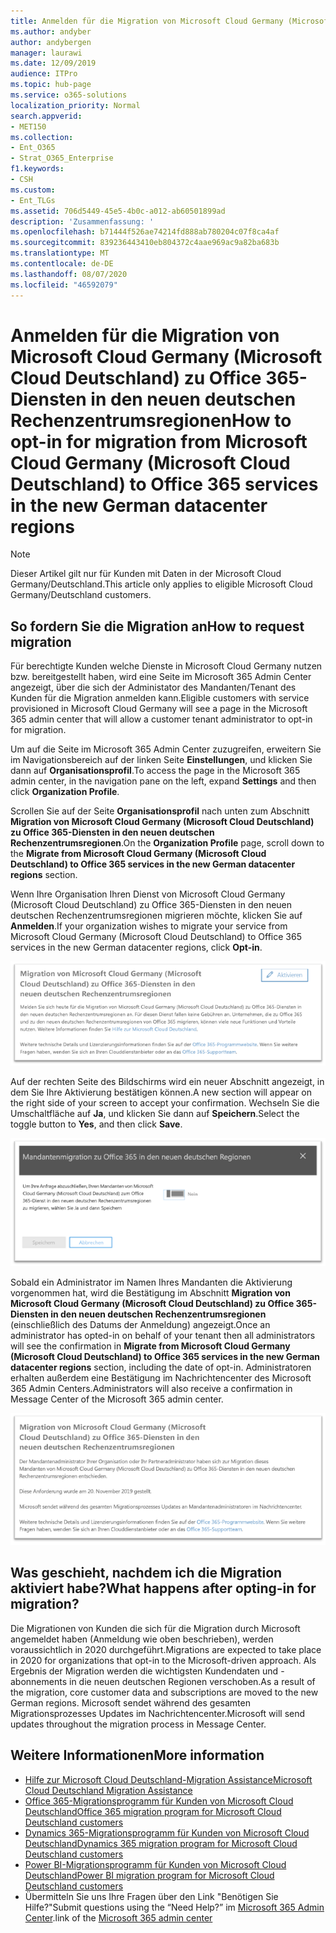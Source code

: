 ```yaml
---
title: Anmelden für die Migration von Microsoft Cloud Germany (Microsoft Cloud Deutschland) zu Office 365-Diensten in den neuen deutschen Rechenzentrumsregionen
ms.author: andyber
author: andybergen
manager: laurawi
ms.date: 12/09/2019
audience: ITPro
ms.topic: hub-page
ms.service: o365-solutions
localization_priority: Normal
search.appverid:
- MET150
ms.collection:
- Ent_O365
- Strat_O365_Enterprise
f1.keywords:
- CSH
ms.custom:
- Ent_TLGs
ms.assetid: 706d5449-45e5-4b0c-a012-ab60501899ad
description: 'Zusammenfassung: '
ms.openlocfilehash: b71444f526ae74214fd888ab780204c07f8ca4af
ms.sourcegitcommit: 839236443410eb804372c4aae969ac9a82ba683b
ms.translationtype: MT
ms.contentlocale: de-DE
ms.lasthandoff: 08/07/2020
ms.locfileid: "46592079"
---
```

# <a name="how-to-opt-in-for-migration-from-microsoft-cloud-germany-microsoft-cloud-deutschland-to-office-365-services-in-the-new-german-datacenter-regions"></a><span data-ttu-id="e56b0-103">Anmelden für die Migration von Microsoft Cloud Germany (Microsoft Cloud Deutschland) zu Office 365-Diensten in den neuen deutschen Rechenzentrumsregionen</span><span class="sxs-lookup"><span data-stu-id="e56b0-103">How to opt-in for migration from Microsoft Cloud Germany (Microsoft Cloud Deutschland) to Office 365 services in the new German datacenter regions</span></span>

>[!Note]
><span data-ttu-id="e56b0-104">Dieser Artikel gilt nur für Kunden mit Daten in der Microsoft Cloud Germany/Deutschland.</span><span class="sxs-lookup"><span data-stu-id="e56b0-104">This article only applies to eligible Microsoft Cloud Germany/Deutschland customers.</span></span>
>

## <a name="how-to-request-migration"></a><span data-ttu-id="e56b0-105">So fordern Sie die Migration an</span><span class="sxs-lookup"><span data-stu-id="e56b0-105">How to request migration</span></span>

<span data-ttu-id="e56b0-106">Für berechtigte Kunden welche Dienste in Microsoft Cloud Germany nutzen bzw. bereitgestellt haben, wird eine Seite im Microsoft 365 Admin Center angezeigt, über die sich der Administator des Mandanten/Tenant des Kunden für die Migration anmelden kann.</span><span class="sxs-lookup"><span data-stu-id="e56b0-106">Eligible customers with service provisioned in Microsoft Cloud Germany will see a page in the Microsoft 365 admin center that will allow a customer tenant administrator to opt-in for migration.</span></span>

<span data-ttu-id="e56b0-107">Um auf die Seite im Microsoft 365 Admin Center zuzugreifen, erweitern Sie im Navigationsbereich auf der linken Seite **Einstellungen**, und klicken Sie dann auf **Organisationsprofil**.</span><span class="sxs-lookup"><span data-stu-id="e56b0-107">To access the page in the Microsoft 365 admin center, in the navigation pane on the left, expand **Settings** and then click **Organization Profile**.</span></span>

<span data-ttu-id="e56b0-108">Scrollen Sie auf der Seite **Organisationsprofil** nach unten zum Abschnitt **Migration von Microsoft Cloud Germany (Microsoft Cloud Deutschland) zu Office 365-Diensten in den neuen deutschen Rechenzentrumsregionen**.</span><span class="sxs-lookup"><span data-stu-id="e56b0-108">On the **Organization Profile** page, scroll down to the **Migrate from Microsoft Cloud Germany (Microsoft Cloud Deutschland) to Office 365 services in the new German datacenter regions** section.</span></span>

<span data-ttu-id="e56b0-109">Wenn Ihre Organisation Ihren Dienst von Microsoft Cloud Germany (Microsoft Cloud Deutschland) zu Office 365-Diensten in den neuen deutschen Rechenzentrumsregionen migrieren möchte, klicken Sie auf **Anmelden**.</span><span class="sxs-lookup"><span data-stu-id="e56b0-109">If your organization wishes to migrate your service from Microsoft Cloud Germany (Microsoft Cloud Deutschland) to Office 365 services in the new German datacenter regions, click **Opt-in**.</span></span>
 
![Anmeldungseinführung](./media/ms-cloud-germany-migration-opt-in/tenant-migration.png)

<span data-ttu-id="e56b0-111">Auf der rechten Seite des Bildschirms wird ein neuer Abschnitt angezeigt, in dem Sie Ihre Aktivierung bestätigen können.</span><span class="sxs-lookup"><span data-stu-id="e56b0-111">A new section will appear on the right side of your screen to accept your confirmation.</span></span> <span data-ttu-id="e56b0-112">Wechseln Sie die Umschaltfläche auf **Ja**, und klicken Sie dann auf **Speichern**.</span><span class="sxs-lookup"><span data-stu-id="e56b0-112">Select the toggle button to **Yes**, and then click **Save**.</span></span>
 
![Anmeldungsannahme](./media/ms-cloud-germany-migration-opt-in/tenant-migration-new-regions.png)

<span data-ttu-id="e56b0-114">Sobald ein Administrator im Namen Ihres Mandanten die Aktivierung vorgenommen hat, wird die Bestätigung im Abschnitt **Migration von Microsoft Cloud Germany (Microsoft Cloud Deutschland) zu Office 365-Diensten in den neuen deutschen Rechenzentrumsregionen** (einschließlich des Datums der Anmeldung) angezeigt.</span><span class="sxs-lookup"><span data-stu-id="e56b0-114">Once an administrator has opted-in on behalf of your tenant then all administrators will see the confirmation in **Migrate from Microsoft Cloud Germany (Microsoft Cloud Deutschland) to Office 365 services in the new German datacenter regions** section, including the date of opt-in.</span></span> <span data-ttu-id="e56b0-115">Administratoren erhalten außerdem eine Bestätigung im Nachrichtencenter des Microsoft 365 Admin Centers.</span><span class="sxs-lookup"><span data-stu-id="e56b0-115">Administrators will also receive a confirmation in Message Center of the Microsoft 365 admin center.</span></span> 
 
![Anmeldungsbestätigung](./media/ms-cloud-germany-migration-opt-in/tenant-migration2.png)

## <a name="what-happens-after-opting-in-for-migration"></a><span data-ttu-id="e56b0-117">Was geschieht, nachdem ich die Migration aktiviert habe?</span><span class="sxs-lookup"><span data-stu-id="e56b0-117">What happens after opting-in for migration?</span></span>

<span data-ttu-id="e56b0-118">Die Migrationen von Kunden die sich für die Migration durch Microsoft angemeldet haben (Anmeldung wie oben beschrieben), werden voraussichtlich in 2020 durchgeführt.</span><span class="sxs-lookup"><span data-stu-id="e56b0-118">Migrations are expected to take place in 2020 for organizations that opt-in to the Microsoft-driven approach.</span></span>  <span data-ttu-id="e56b0-119">Als Ergebnis der Migration werden die wichtigsten Kundendaten und -abonnements in die neuen deutschen Regionen verschoben.</span><span class="sxs-lookup"><span data-stu-id="e56b0-119">As a result of the migration, core customer data and subscriptions are moved to the new German regions.</span></span>  <span data-ttu-id="e56b0-120">Microsoft sendet während des gesamten Migrationsprozesses Updates im Nachrichtencenter.</span><span class="sxs-lookup"><span data-stu-id="e56b0-120">Microsoft will send updates throughout the migration process in Message Center.</span></span>

## <a name="more-information"></a><span data-ttu-id="e56b0-121">Weitere Informationen</span><span class="sxs-lookup"><span data-stu-id="e56b0-121">More information</span></span>

- [<span data-ttu-id="e56b0-122">Hilfe zur Microsoft Cloud Deutschland-Migration Assistance</span><span class="sxs-lookup"><span data-stu-id="e56b0-122">Microsoft Cloud Deutschland Migration Assistance</span></span>](https://aka.ms/germanymigrateassist)
- [<span data-ttu-id="e56b0-123">Office 365-Migrationsprogramm für Kunden von Microsoft Cloud Deutschland</span><span class="sxs-lookup"><span data-stu-id="e56b0-123">Office 365 migration program for Microsoft Cloud Deutschland customers</span></span>](https://aka.ms/office365germanymove)
- [<span data-ttu-id="e56b0-124">Dynamics 365-Migrationsprogramm für Kunden von Microsoft Cloud Deutschland</span><span class="sxs-lookup"><span data-stu-id="e56b0-124">Dynamics 365 migration program for Microsoft Cloud Deutschland customers</span></span>](https://aka.ms/d365ceoptin)
- [<span data-ttu-id="e56b0-125">Power BI-Migrationsprogramm für Kunden von Microsoft Cloud Deutschland</span><span class="sxs-lookup"><span data-stu-id="e56b0-125">Power BI migration program for Microsoft Cloud Deutschland customers</span></span>](https://aka.ms/pbioptin)
- <span data-ttu-id="e56b0-126">Übermitteln Sie uns Ihre Fragen über den Link "Benötigen Sie Hilfe?"</span><span class="sxs-lookup"><span data-stu-id="e56b0-126">Submit questions using the “Need Help?”</span></span> <span data-ttu-id="e56b0-127">im [Microsoft 365 Admin Center](https://portal.office.de/).</span><span class="sxs-lookup"><span data-stu-id="e56b0-127">link of the [Microsoft 365 admin center](https://portal.office.de/)</span></span>

